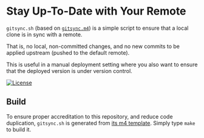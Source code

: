# Stay Up-To-Date with Your Remote

`gitsync.sh` (based on [`gitsync.m4`](gitsync.m4)) is a simple script
to ensure that a local clone is in sync with a remote.

That is, no local, non-committed changes, and no new commits to be
applied upstream (pushed to the default remote).

This is useful in a manual deployment setting where you also want to ensure
that the deployed version is under version control.

[![License](https://img.shields.io/badge/license-MIT-blue.svg)](https://github.com/oleks/gitsync/blob/master/LICENSE)

## Build

To ensure proper accreditation to this repository, and reduce code
duplication, `gitsync.sh` is generated from [its m4
template](gitsync.m4). Simply type `make` to build it.
